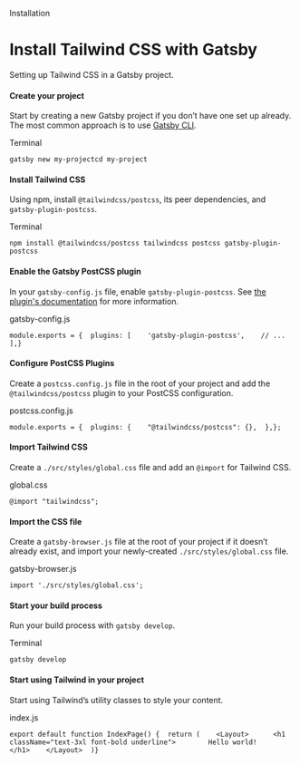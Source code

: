 Installation

# Install Tailwind CSS with Gatsby

Setting up Tailwind CSS in a Gatsby project.

#### Create your project

Start by creating a new Gatsby project if you don’t have one set up already. The most common approach is to use [Gatsby CLI](https://www.gatsbyjs.com/docs/reference/gatsby-cli/#how-to-use-gatsby-cli).

Terminal

```
gatsby new my-projectcd my-project
```

#### Install Tailwind CSS

Using npm, install `@tailwindcss/postcss`, its peer dependencies, and `gatsby-plugin-postcss`.

Terminal

```
npm install @tailwindcss/postcss tailwindcss postcss gatsby-plugin-postcss
```

#### Enable the Gatsby PostCSS plugin

In your `gatsby-config.js` file, enable `gatsby-plugin-postcss`. See [the plugin's documentation](https://www.gatsbyjs.com/plugins/gatsby-plugin-postcss/) for more information.

gatsby-config.js

```
module.exports = {  plugins: [    'gatsby-plugin-postcss',    // ...  ],}
```

#### Configure PostCSS Plugins

Create a `postcss.config.js` file in the root of your project and add the `@tailwindcss/postcss` plugin to your PostCSS configuration.

postcss.config.js

```
module.exports = {  plugins: {    "@tailwindcss/postcss": {},  },};
```

#### Import Tailwind CSS

Create a `./src/styles/global.css` file and add an `@import` for Tailwind CSS.

global.css

```
@import "tailwindcss";
```

#### Import the CSS file

Create a `gatsby-browser.js` file at the root of your project if it doesn’t already exist, and import your newly-created `./src/styles/global.css` file.

gatsby-browser.js

```
import './src/styles/global.css';
```

#### Start your build process

Run your build process with `gatsby develop`.

Terminal

```
gatsby develop
```

#### Start using Tailwind in your project

Start using Tailwind’s utility classes to style your content.

index.js

```
export default function IndexPage() {  return (    <Layout>      <h1 className="text-3xl font-bold underline">        Hello world!      </h1>    </Layout>  )}
```
